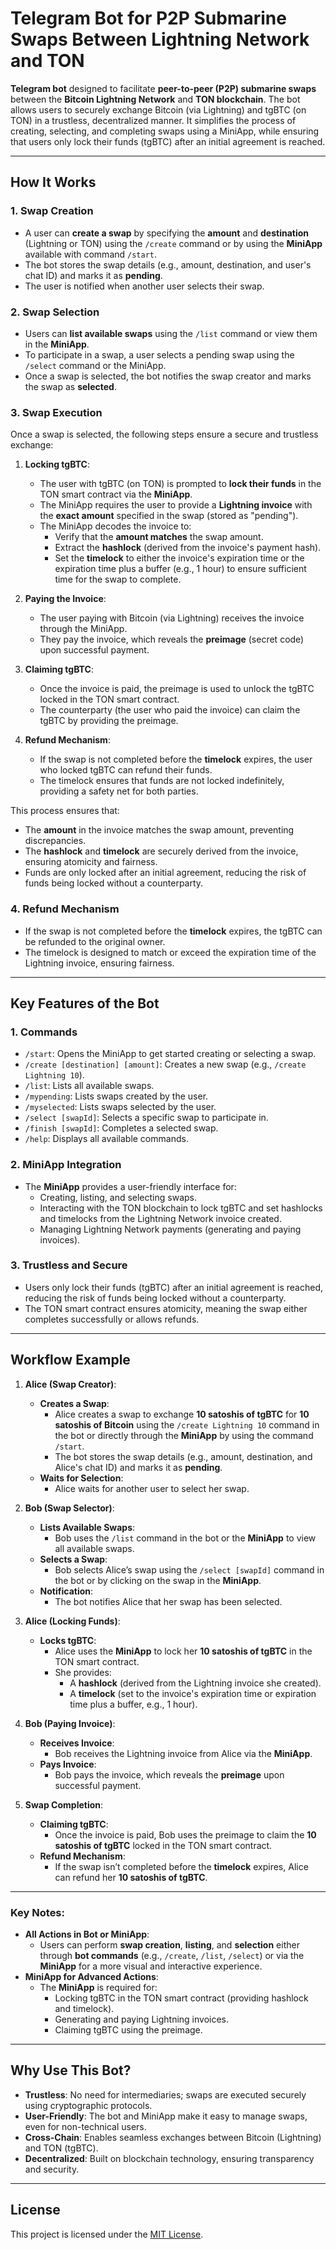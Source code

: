 # Telegram Bot for P2P Submarine Swaps Between Lightning Network and TON

**Telegram bot** designed to facilitate **peer-to-peer (P2P) submarine swaps** between the **Bitcoin Lightning Network** and **TON blockchain**. The bot allows users to securely exchange Bitcoin (via Lightning) and tgBTC (on TON) in a trustless, decentralized manner. It simplifies the process of creating, selecting, and completing swaps using a MiniApp, while ensuring that users only lock their funds (tgBTC) after an initial agreement is reached.

---

## **How It Works**

### **1. Swap Creation**
- A user can **create a swap** by specifying the **amount** and **destination** (Lightning or TON) using the `/create` command or by using the **MiniApp** available with command `/start`.
- The bot stores the swap details (e.g., amount, destination, and user's chat ID) and marks it as **pending**.
- The user is notified when another user selects their swap.

### **2. Swap Selection**
- Users can **list available swaps** using the `/list` command or view them in the **MiniApp**.
- To participate in a swap, a user selects a pending swap using the `/select` command or the MiniApp.
- Once a swap is selected, the bot notifies the swap creator and marks the swap as **selected**.

### **3. Swap Execution**

Once a swap is selected, the following steps ensure a secure and trustless exchange:

1. **Locking tgBTC**:
   - The user with tgBTC (on TON) is prompted to **lock their funds** in the TON smart contract via the **MiniApp**.
   - The MiniApp requires the user to provide a **Lightning invoice** with the **exact amount** specified in the swap (stored as "pending").
   - The MiniApp decodes the invoice to:
     - Verify that the **amount matches** the swap amount.
     - Extract the **hashlock** (derived from the invoice's payment hash).
     - Set the **timelock** to either the invoice's expiration time or the expiration time plus a buffer (e.g., 1 hour) to ensure sufficient time for the swap to complete.

2. **Paying the Invoice**:
   - The user paying with Bitcoin (via Lightning) receives the invoice through the MiniApp.
   - They pay the invoice, which reveals the **preimage** (secret code) upon successful payment.

3. **Claiming tgBTC**:
   - Once the invoice is paid, the preimage is used to unlock the tgBTC locked in the TON smart contract.
   - The counterparty (the user who paid the invoice) can claim the tgBTC by providing the preimage.

4. **Refund Mechanism**:
   - If the swap is not completed before the **timelock** expires, the user who locked tgBTC can refund their funds.
   - The timelock ensures that funds are not locked indefinitely, providing a safety net for both parties.

This process ensures that:
- The **amount** in the invoice matches the swap amount, preventing discrepancies.
- The **hashlock** and **timelock** are securely derived from the invoice, ensuring atomicity and fairness.
- Funds are only locked after an initial agreement, reducing the risk of funds being locked without a counterparty.
### **4. Refund Mechanism**
- If the swap is not completed before the **timelock** expires, the tgBTC can be refunded to the original owner.
- The timelock is designed to match or exceed the expiration time of the Lightning invoice, ensuring fairness.

---

## **Key Features of the Bot**

### **1. Commands**
- `/start`: Opens the MiniApp to get started creating or selecting a swap.
- `/create [destination] [amount]`: Creates a new swap (e.g., `/create Lightning 10`).
- `/list`: Lists all available swaps.
- `/mypending`: Lists swaps created by the user.
- `/myselected`: Lists swaps selected by the user.
- `/select [swapId]`: Selects a specific swap to participate in.
- `/finish [swapId]`: Completes a selected swap.
- `/help`: Displays all available commands.

### **2. MiniApp Integration**
- The **MiniApp** provides a user-friendly interface for:
  - Creating, listing, and selecting swaps.
  - Interacting with the TON blockchain to lock tgBTC and set hashlocks and timelocks from the Lightning Network invoice created.
  - Managing Lightning Network payments (generating and paying invoices).

### **3. Trustless and Secure**
- Users only lock their funds (tgBTC) after an initial agreement is reached, reducing the risk of funds being locked without a counterparty.
- The TON smart contract ensures atomicity, meaning the swap either completes successfully or allows refunds.

---

## **Workflow Example**

1. **Alice (Swap Creator)**:
   - **Creates a Swap**:
     - Alice creates a swap to exchange **10 satoshis of tgBTC** for **10 satoshis of Bitcoin** using the `/create Lightning 10` command in the bot or directly through the **MiniApp** by using the command `/start`.
     - The bot stores the swap details (e.g., amount, destination, and Alice's chat ID) and marks it as **pending**.
   - **Waits for Selection**:
     - Alice waits for another user to select her swap.

2. **Bob (Swap Selector)**:
   - **Lists Available Swaps**:
     - Bob uses the `/list` command in the bot or the **MiniApp** to view all available swaps.
   - **Selects a Swap**:
     - Bob selects Alice’s swap using the `/select [swapId]` command in the bot or by clicking on the swap in the **MiniApp**.
   - **Notification**:
     - The bot notifies Alice that her swap has been selected.

3. **Alice (Locking Funds)**:
   - **Locks tgBTC**:
     - Alice uses the **MiniApp** to lock her **10 satoshis of tgBTC** in the TON smart contract.
     - She provides:
       - A **hashlock** (derived from the Lightning invoice she created).
       - A **timelock** (set to the invoice's expiration time or expiration time plus a buffer, e.g., 1 hour).

4. **Bob (Paying Invoice)**:
   - **Receives Invoice**:
     - Bob receives the Lightning invoice from Alice via the **MiniApp**.
   - **Pays Invoice**:
     - Bob pays the invoice, which reveals the **preimage** upon successful payment.

5. **Swap Completion**:
   - **Claiming tgBTC**:
     - Once the invoice is paid, Bob uses the preimage to claim the **10 satoshis of tgBTC** locked in the TON smart contract.
   - **Refund Mechanism**:
     - If the swap isn’t completed before the **timelock** expires, Alice can refund her **10 satoshis of tgBTC**.

---

### **Key Notes**:
- **All Actions in Bot or MiniApp**:
  - Users can perform **swap creation**, **listing**, and **selection** either through **bot commands** (e.g., `/create`, `/list`, `/select`) or via the **MiniApp** for a more visual and interactive experience.
- **MiniApp for Advanced Actions**:
  - The **MiniApp** is required for:
    - Locking tgBTC in the TON smart contract (providing hashlock and timelock).
    - Generating and paying Lightning invoices.
    - Claiming tgBTC using the preimage.

---

## **Why Use This Bot?**
- **Trustless**: No need for intermediaries; swaps are executed securely using cryptographic protocols.
- **User-Friendly**: The bot and MiniApp make it easy to manage swaps, even for non-technical users.
- **Cross-Chain**: Enables seamless exchanges between Bitcoin (Lightning) and TON (tgBTC).
- **Decentralized**: Built on blockchain technology, ensuring transparency and security.

---

## **License**
This project is licensed under the [MIT License](LICENSE).
